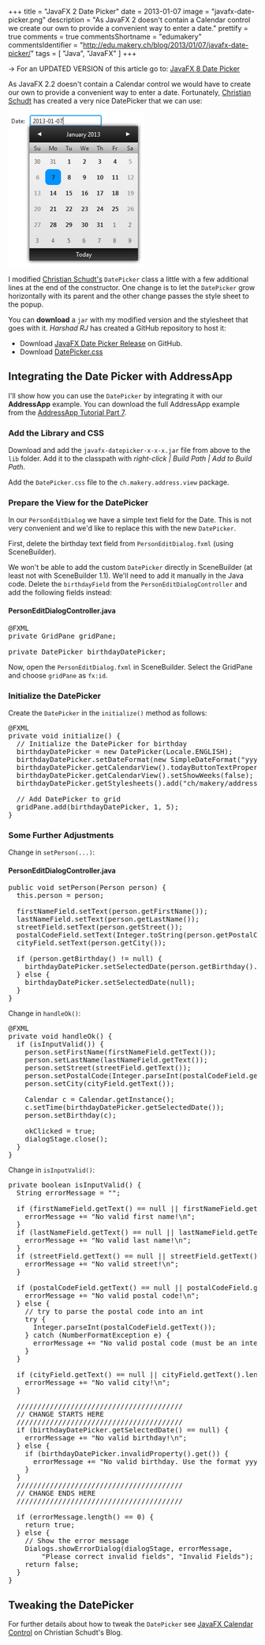 +++
title = "JavaFX 2 Date Picker"
date = 2013-01-07
image = "javafx-date-picker.png"
description = "As JavaFX 2 doesn't contain a Calendar control we create our own to provide a convenient way to enter a date."
prettify = true
comments = true
commentsShortname = "edumakery"
commentsIdentifier = "http://edu.makery.ch/blog/2013/01/07/javafx-date-picker/"
tags = [ "Java", "JavaFX" ]
+++

<div class="alert alert-danger">
  &rarr; For an UPDATED VERSION of this article go to: <a href="/blog/javafx-8-date-picker/" class="alert-link">JavaFX 8 Date Picker</a>
</div>

As JavaFX 2.2 doesn't contain a Calendar control we would have to create our own to provide a convenient way to enter a date. Fortunately, [Christian Schudt](http://myjavafx.blogspot.ch/2012/01/javafx-calendar-control.html) has created a very nice DatePicker that we can use:

![Date Picker](javafx-date-picker.png)

I modified [Christian Schudt's](http://myjavafx.blogspot.ch/2012/01/javafx-calendar-control.html) `DatePicker` class a little with a few additional lines at the end of the constructor. One change is to let the `DatePicker` grow horizontally with its parent and the other change passes the style sheet to the popup.

You can **download** a `jar` with my modified version and the stylesheet that goes with it. *Harshad RJ* has created a GitHub repository to host it:

* Download [JavaFX Date Picker Release](https://github.com/hrj/javafxDatePicker/releases) on GitHub.
* Download [DatePicker.css](DatePicker.css)


## Integrating the Date Picker with AddressApp

I'll show how you can use the `DatePicker` by integrating it with our **AddressApp** example. You can download the full AddressApp example from the [AddressApp Tutorial Part 7](/library/javafx-2-tutorial/part7/).


### Add the Library and CSS

Download and add the `javafx-datepicker-x-x-x.jar` file from above to the `lib` folder. Add it to the classpath with *right-click | Build Path | Add to Build Path*.

Add the `DatePicker.css` file to the `ch.makery.address.view` package.


### Prepare the View for the DatePicker

In our `PersonEditDialog` we have a simple text field for the Date. This is not very convenient and we'd like to replace this with the new `DatePicker`. 

First, delete the birthday text field from `PersonEditDialog.fxml` (using SceneBuilder). 

We won't be able to add the custom `DatePicker` directly in SceneBuilder (at least not with SceneBuilder 1.1). We'll need to add it manually in the Java code. Delete the `birthdayField` from the `PersonEditDialogController` and add the following fields instead:


#### PersonEditDialogController.java

<pre class="prettyprint lang-java">
@FXML
private GridPane gridPane;

private DatePicker birthdayDatePicker;
</pre>

Now, open the `PersonEditDialog.fxml` in SceneBuilder. Select the GridPane and choose `gridPane` as `fx:id`.


### Initialize the DatePicker

Create the `DatePicker` in the `initialize()` method as follows:

<pre class="prettyprint lang-java">
@FXML
private void initialize() {
  // Initialize the DatePicker for birthday
  birthdayDatePicker = new DatePicker(Locale.ENGLISH);
  birthdayDatePicker.setDateFormat(new SimpleDateFormat("yyyy-MM-dd"));
  birthdayDatePicker.getCalendarView().todayButtonTextProperty().set("Today");
  birthdayDatePicker.getCalendarView().setShowWeeks(false);
  birthdayDatePicker.getStylesheets().add("ch/makery/address/view/DatePicker.css");
  
  // Add DatePicker to grid
  gridPane.add(birthdayDatePicker, 1, 5);
}
</pre>


### Some Further Adjustments

Change in `setPerson(...)`:

#### PersonEditDialogController.java

<pre class="prettyprint lang-java">
public void setPerson(Person person) {
  this.person = person;
  
  firstNameField.setText(person.getFirstName());
  lastNameField.setText(person.getLastName());
  streetField.setText(person.getStreet());
  postalCodeField.setText(Integer.toString(person.getPostalCode()));
  cityField.setText(person.getCity());
  
  if (person.getBirthday() != null) {
    birthdayDatePicker.setSelectedDate(person.getBirthday().getTime());
  } else {
    birthdayDatePicker.setSelectedDate(null);
  }
}
</pre>

Change in `handleOk()`:

<pre class="prettyprint lang-java">
@FXML
private void handleOk() {
  if (isInputValid()) {
    person.setFirstName(firstNameField.getText());
    person.setLastName(lastNameField.getText());
    person.setStreet(streetField.getText());
    person.setPostalCode(Integer.parseInt(postalCodeField.getText()));
    person.setCity(cityField.getText());
    
    Calendar c = Calendar.getInstance();
    c.setTime(birthdayDatePicker.getSelectedDate());
    person.setBirthday(c);
    
    okClicked = true;
    dialogStage.close();
  }
}
</pre>

Change in `isInputValid()`:

<pre class="prettyprint lang-java">
private boolean isInputValid() {
  String errorMessage = "";

  if (firstNameField.getText() == null || firstNameField.getText().length() == 0) {
    errorMessage += "No valid first name!\n"; 
  }
  if (lastNameField.getText() == null || lastNameField.getText().length() == 0) {
    errorMessage += "No valid last name!\n"; 
  }
  if (streetField.getText() == null || streetField.getText().length() == 0) {
    errorMessage += "No valid street!\n"; 
  }
  
  if (postalCodeField.getText() == null || postalCodeField.getText().length() == 0) {
    errorMessage += "No valid postal code!\n"; 
  } else {
    // try to parse the postal code into an int
    try {
      Integer.parseInt(postalCodeField.getText());
    } catch (NumberFormatException e) {
      errorMessage += "No valid postal code (must be an integer)!\n"; 
    }
  }
  
  if (cityField.getText() == null || cityField.getText().length() == 0) {
    errorMessage += "No valid city!\n"; 
  }
  
  ////////////////////////////////////////
  // CHANGE STARTS HERE
  ////////////////////////////////////////
  if (birthdayDatePicker.getSelectedDate() == null) {
    errorMessage += "No valid birthday!\n";
  } else {
    if (birthdayDatePicker.invalidProperty().get()) {
      errorMessage += "No valid birthday. Use the format yyyy-mm-dd!\n";
    }
  }
  ////////////////////////////////////////
  // CHANGE ENDS HERE
  ////////////////////////////////////////
  
  if (errorMessage.length() == 0) {
    return true;
  } else {
    // Show the error message
    Dialogs.showErrorDialog(dialogStage, errorMessage,
        "Please correct invalid fields", "Invalid Fields");
    return false;
  }
}
</pre>



## Tweaking the DatePicker

For further details about how to tweak the `DatePicker` see [JavaFX Calendar Control](http://myjavafx.blogspot.ch/2012/01/javafx-calendar-control.html) on Christian Schudt's Blog.

